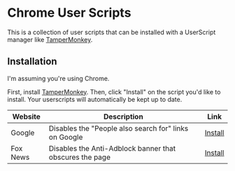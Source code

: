 # Chrome User Scripts

This is a collection of user scripts that can be installed with a UserScript manager like [TamperMonkey](https://chrome.google.com/webstore/detail/dhdgffkkebhmkfjojejmpbldmpobfkfo).

## Installation

I'm assuming you're using Chrome.

First, install [TamperMonkey](https://chrome.google.com/webstore/detail/dhdgffkkebhmkfjojejmpbldmpobfkfo). Then, click "Install" on the script you'd like to install. Your userscripts will automatically be kept up to date.

| Website  | Description                                             | Link                                                                                              |
|----------|---------------------------------------------------------|---------------------------------------------------------------------------------------------------|
| Google   | Disables the "People also search for" links on Google   | [Install](https://github.com/hershal/chrome-user-scripts/raw/master/google-no-suggest.user.js)    |
| Fox News | Disables the Anti-Adblock banner that obscures the page | [Install](https://github.com/hershal/chrome-user-scripts/raw/master/foxnews-anti-adblock.user.js) |

